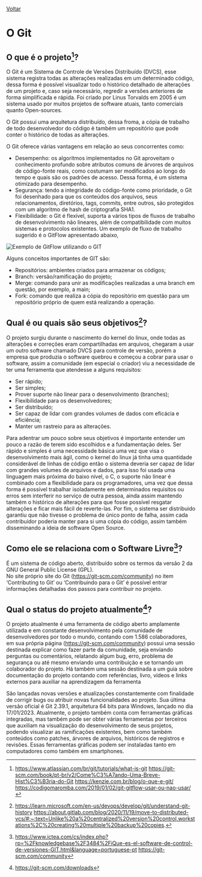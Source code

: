 [Voltar](intro.md)

# O Git

## O que é o projeto[^1]? 


O Git é um Sistema de Controle de Versões Distribuído (DVCS), esse sistema registra todas as alterações realizadas em um determinado código, dessa forma é possível visualizar todo o histórico detalhado de alterações de um projeto e, caso seja necessário, regredir a versões anteriores de forma simplificada e rápida. Foi criado por Linus Torvalds em 2005 é um sistema usado por muitos projetos de software atuais, tanto comerciais quanto Open-sources. 

O Git possui uma arquitetura distribuído, dessa froma, a cópia de trabalho de todo desenvolvedor do código é também um repositório que pode conter o histórico de todas as alterações. 

O Git oferece várias vantagens em relação ao seus concorrentes como: 

- Desempenho: os algoritmos implementados no Git aproveitam o conhecimento profundo sobre atributos comuns de árvores de arquivos de código-fonte reais, como costumam ser modificados ao longo do tempo e quais são os padrões de acesso. Dessa forma, é um sistema otimizado para desempenho. 
- Segurança: tendo a integridade do código-fonte como prioridade, o Git foi desenhado para que os conteúdos dos arquivos, seus relacionamentos, diretórios, tags, commits, entre outros, são protegidos com um algoritmo de hash de criptografia SHA1. 
- Flexibilidade: o Git é flexível, suporta a vários tipos de fluxos de trabalho de desenvolvimento não lineares, além de compatibilidade com muitos sistemas e protocolos existentes. Um exemplo de fluxo de trabalho sugerido é o GitFlow apresentado abaixo, 


![Exemplo de GitFlow utilizando o GIT](https://user-images.githubusercontent.com/56547429/214272903-6f55b7d7-2a8f-4ab4-a35d-b9b24ee66cf7.png)


Alguns conceitos importantes de GIT são: 

- Repositórios: ambientes criados para armazenar os códigos;
- Branch: versão/ramificação do projeto;
- Merge: comando para unir as modificações realizadas a  uma branch em questão, por exemplo, a main;
- Fork: comando que realiza a cópia do repositório em questão para um repositório próprio de quem está realizando a operação.

## Qual é ou quais são seus objetivos[^2]? 

O projeto surgiu durante o nascimento do kernel do linux, onde todas as alterações e correções eram compartilhadas em arquivos, chegaram a usar um outro software chamado DVCS para controle de versão, porém a empresa que produzia o software quebrou e começou a cobrar para usar o software, assim a comunidade (em especial o criador) viu a necessidade de ter uma ferramenta que atendesse a alguns requisitos:

- Ser rápido;
- Ser simples;
- Prover suporte não linear para o desenvolvimento (branches);
- Flexibilidade para os desenvolvedores;
- Ser distribuído;
- Ser capaz de lidar com grandes volumes de dados com eficácia e eficiência;
- Manter um rastreio para as alterações.


Para adentrar um pouco sobre seus objetivos é importante entender um pouco a razão de terem sido escolhidos e a fundamentação deles. Ser rápido e simples é uma necessidade básica uma vez que visa o desenvolvimento mais ágil, como o kernel do linux já tinha uma quantidade considerável de linhas de código então o sistema deveria ser capaz de lidar com grandes volumes de arquivos e dados, para isso foi usada uma linguagem mais próxima do baixo nível, o C, o suporte não linear é combinado com a flexibilidade para os programadores, uma vez que dessa forma é possível trabalhar isoladamente em determinados requisitos ou erros sem interferir no serviço de outra pessoa, ainda assim mantendo também o histórico de alterações para que fosse possível resgatar alterações e ficar mais fácil de reverte-las. Por fim, o sistema ser distribuido garantiu que não tivesse o problema de único ponto de falha, assim cada contribuidor poderia manter para si uma cópia do código, assim também disseminando a ideia de software Open Source.


## Como ele se relaciona com o Software Livre[^3]?

É um sistema de código aberto, distribuído sobre os termos da versão 2 da GNU General Public License (GPL).  
No site próprio site do Git (https://git-scm.com/community) no item ‘Contributing to Git’ ou ‘Contribuindo para o Git’ é possível entrar informações detalhadas dos passos para contribuir no projeto.

## Qual o status do projeto atualmente[^4]?

O projeto atualmente é uma ferramenta de código aberto amplamente utilizada e em constante desenvolvimento pela comunidade de desenvolvedores por todo o mundo, contando com 1.586 colaboradores, em sua própria página (https://git-scm.com/community) possui uma sessão destinada explicar como fazer parte da comunidade, seja enviando perguntas ou comentários, relatando algum bug, erro, problema de segurança ou até mesmo enviando uma contribuição e se tornando um colaborador do projeto. Há também uma sessão destinada a um guia sobre documentação do projeto contando com referências, livro, vídeos e links externos para auxiliar na aprendizagem da ferramenta

São lançadas novas versões e atualizações constantemente com finalidade de corrigir bugs ou atribuir novas funcionalidades ao projeto. Sua última versão oficial é Git 2.39.1, arquitetura 64 bits para Windows, lançado no dia 17/01/2023. Atualmente, o projeto também conta com ferramentas gráficas integradas, mas também pode ser obter várias ferramentas por terceiros que auxiliam na visualização do desenvolvimento de seus projetos, podendo visualizar as ramificações existentes, bem como também conteúdos como patches, árvores de arquivos, históricos de registros e revisões. Essas ferramentas gráficas podem ser instaladas tanto em computadores como também em smartphones.


[^1]: https://www.atlassian.com/br/git/tutorials/what-is-git 
  https://git-scm.com/book/pt-br/v2/Come%C3%A7ando-Uma-Breve-Hist%C3%B3ria-do-Git
  https://kenzie.com.br/blog/o-que-e-git/ 
  https://codigomaromba.com/2019/01/02/git-gitflow-usar-ou-nao-usar/
[^2]: https://learn.microsoft.com/en-us/devops/develop/git/understand-git-history
  https://about.gitlab.com/blog/2020/11/19/move-to-distributed-vcs/#:~:text=Unlike%20a%20centralized%20version%20control,workstations%2C%20creating%20multiple%20backup%20copies.
[^3]: https://www.ictea.com/cs/index.php?rp=%2Fknowledgebase%2F3484%2FiQue-es-el-software-de-control-de-versiones-GIT.html&language=portuguese-pt
  https://git-scm.com/community
[^4]: https://git-scm.com/downloads
